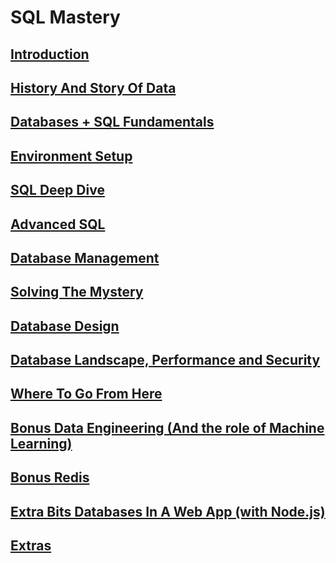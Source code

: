 # SQL Mastery

## [Introduction](Docs/1.%20Introduction/readme.md)

## [History And Story Of Data](Docs/2.%20History%20And%20Story%20Of%20Data/readme.md)

## [Databases + SQL Fundamentals](Docs/3.%20Databases%20+%20SQL%20Fundamentals/readme.md)

## [Environment Setup](Docs/4.%20Environment%20Setup/readme.md)

## [SQL Deep Dive](Docs/5.%20SQL%20Deep%20Dive/readme.md)

## [Advanced SQL](Docs/6.%20Advanced%20SQL/readme.md)

## [Database Management](Docs/7.%20Database%20Management/readme.md)

## [Solving The Mystery](Docs/8.%20Solving%20The%20Mystery/readme.md)

## [Database Design](Docs/9.%20Database%20Design/readme.md)

## [Database Landscape, Performance and Security](Docs/10.%20Database%20Landscape,%20Performance%20and%20Security/readme.md)

## [Where To Go From Here](Docs/11.%20Where%20To%20Go%20From%20Here/readme.md)

## [Bonus Data Engineering (And the role of Machine Learning)](Docs/12.%20Bonus%20Data%20Engineering%20(And%20the%20role%20of%20Machine%20Learning)/readme.md)

## [Bonus Redis](Docs/13.%20Bonus%20Redis/readme.md)

## [Extra Bits Databases In A Web App (with Node.js)](Docs/14.%20Extra%20Bits%20Databases%20In%20A%20Web%20App%20(with%20Node.js)/readme.md)

## [Extras](Docs/15.%20Extras/readme.md)

